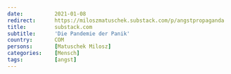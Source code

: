 ```yaml
---
date:          2021-01-08
redirect:      https://miloszmatuschek.substack.com/p/angstpropaganda
title:         substack.com
subtitle:      'Die Pandemie der Panik'
country:       COM
persons:       [Matuschek Milosz]
categories:    [Mensch]
tags:          [angst]
---
```

